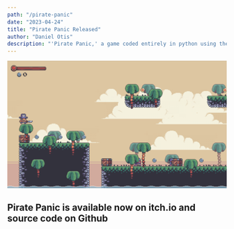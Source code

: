 ```yaml
---
path: "/pirate-panic"
date: "2023-04-24"
title: "Pirate Panic Released"
author: "Daniel Otis"
description: "'Pirate Panic,' a game coded entirely in python using the pygame library is now available on itch.io."
---
```


![Logo](./pirate-panic.png)  

## Pirate Panic is available now on itch.io and source code on Github

